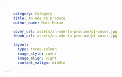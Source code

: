```yaml
---

    category: Category
    title: An ode to produce
    author_name: Matt Moran

    cover_url: assets/an-ode-to-produce/p1-cover.jpg
    thumb_url: assets/an-ode-to-produce/p1-cover.jpg

    layout:
      type: three-column
      image_style: cover
      image_align: right
      content_valign: middle

---
```


